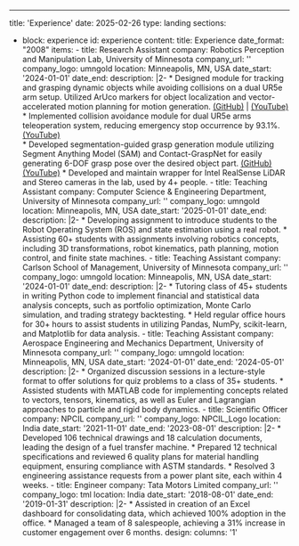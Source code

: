 ---
title: 'Experience'
date: 2025-02-26
type: landing
sections:
  - block: experience
    id: experience
    content:
      title: Experience
      date_format: "2008"
      items:
        - title: Research Assistant
          company: Robotics Perception and Manipulation Lab, University of Minnesota
          company_url: ''
          company_logo: umngold
          location: Minneapolis, MN, USA
          date_start: '2024-01-01'
          date_end: 
          description: |2-
              * Designed module for tracking and grasping dynamic objects while avoiding collisions on a dual UR5e arm setup. Utilized ArUco markers for object localization and vector-accelerated motion planning for motion generation. [(GitHub)](https://github.com/mohitydv09/grasp-it) | [(YouTube)](https://youtu.be/NwPumwbW-5o)  
              * Implemented collision avoidance module for dual UR5e arms teleoperation system, reducing emergency stop occurrence by 93.1%. [(YouTube)](https://youtu.be/DL8FErXFfng)  
              * Developed segmentation-guided grasp generation module utilizing Segment Anything Model (SAM) and Contact-GraspNet for easily generating 6-DOF grasp pose over the desired object part. [(GitHub)](https://github.com/RPM-lab-UMN/segmentation-guided-grasp-generation) [(YouTube)](https://youtu.be/s0NBH0K6Dlc)
              * Developed and maintain wrapper for Intel RealSense LiDAR and Stereo cameras in the lab, used by 4+ people.
        - title: Teaching Assistant
          company: Computer Science & Engineering Department, University of Minnesota
          company_url: ''
          company_logo: umngold
          location: Minneapolis, MN, USA
          date_start: '2025-01-01'
          date_end: 
          description: |2-
              * Developing assignment to introduce students to the Robot Operating System (ROS) and state estimation using a real robot.
              * Assisting 60+ students with assignments involving robotics concepts, including 3D transformations, robot kinematics, path planning, motion control, and finite state machines.
        - title: Teaching Assistant
          company: Carlson School of Management, University of Minnesota
          company_url: ''
          company_logo: umngold
          location: Minneapolis, MN, USA
          date_start: '2024-01-01'
          date_end: 
          description: |2-
              * Tutoring class of 45+ students in writing Python code to implement financial and statistical data analysis concepts, such as portfolio optimization, Monte Carlo simulation, and trading strategy backtesting.
              * Held regular office hours for 30+ hours to assist students in utilizing Pandas, NumPy, scikit-learn, and Matplotlib for data analysis.
        - title: Teaching Assistant
          company: Aerospace Engineering and Mechanics Department, University of Minnesota
          company_url: ''
          company_logo: umngold
          location: Minneapolis, MN, USA
          date_start: '2024-01-01'
          date_end: '2024-05-01'
          description: |2-
              * Organized discussion sessions in a lecture-style format to offer solutions for quiz problems to a class of 35+ students.
              * Assisted students with MATLAB code for implementing concepts related to vectors, tensors, kinematics, as well as Euler and Lagrangian approaches to particle and rigid body dynamics.
        - title: Scientific Officer
          company: NPCIL
          company_url: ''
          company_logo: NPCIL_Logo
          location: India
          date_start: '2021-11-01'
          date_end: '2023-08-01'
          description: |2-
              * Developed 106 technical drawings and 18 calculation documents, leading the design of a fuel transfer machine.
              * Prepared 12 technical specifications and reviewed 6 quality plans for material handling equipment, ensuring compliance with ASTM standards.
              * Resolved 3 engineering assistance requests from a power plant site, each within 4 weeks.
        - title: Engineer
          company: Tata Motors Limited
          company_url: ''
          company_logo: tml
          location: India
          date_start: '2018-08-01'
          date_end: '2019-01-31'
          description: |2-
              * Assisted in creation of an Excel dashboard for consolidating data, which achieved 100% adoption in the office.
              * Managed a team of 8 salespeople, achieving a 31% increase in customer engagement over 6 months.
    design:
      columns: '1'
